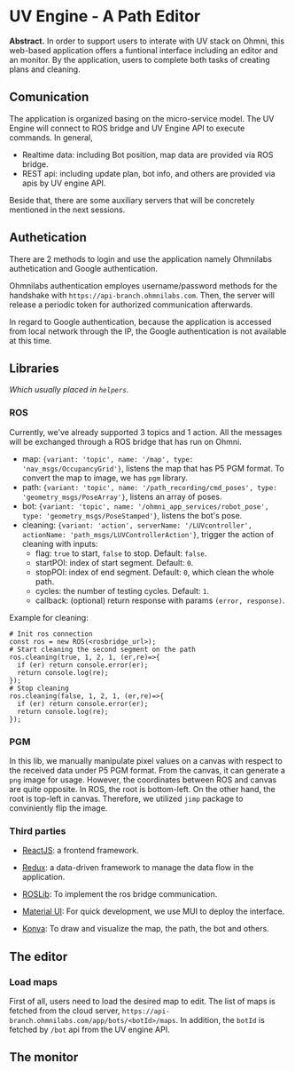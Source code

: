 # UV Engine - A Path Editor

**Abstract.** In order to support users to interate with UV stack on Ohmni, this web-based application offers a funtional interface including an editor and an monitor. By the application, users to complete both tasks of creating plans and cleaning.

## Comunication

The application is organized basing on the micro-service model. The UV Engine will connect to ROS bridge and UV Engine API to execute commands. In general,

* Realtime data: including Bot position, map data are provided via ROS bridge.
* REST api: including update plan, bot info, and others are provided via apis by UV engine API.

Beside that, there are some auxiliary servers that will be concretely mentioned in the next sessions.

## Authetication

There are 2 methods to login and use the application namely Ohmnilabs authetication and Google authentication.

Ohmnilabs authentication employes username/password methods for the handshake with `https://api-branch.ohmnilabs.com`. Then, the server will release a periodic token for authorized communication afterwards.

In regard to Google authentication, because the application is accessed from local network through the IP, the Google authentication is not available at this time.

## Libraries

*Which usually placed in `helpers`.*

### ROS

Currently, we've already supported 3 topics and 1 action. All the messages will be exchanged through a ROS bridge that has run on Ohmni.

* map: `{variant: 'topic', name: '/map', type: 'nav_msgs/OccupancyGrid'}`, listens the map that has P5 PGM format. To convert the map to image, we has `pgm` library.
* path: `{variant: 'topic', name: '/path_recording/cmd_poses', type: 'geometry_msgs/PoseArray'}`, listens an array of poses.
* bot: `{variant: 'topic', name: '/ohmni_app_services/robot_pose', type: 'geometry_msgs/PoseStamped'}`, listens the bot's pose.
* cleaning: `{variant: 'action', serverName: '/LUVcontroller', actionName: 'path_msgs/LUVControllerAction'}`, trigger the action of cleaning with inputs:
  * flag: `true` to start, `false` to stop. Default: `false`.
  * startPOI: index of start segment. Default: `0`.
  * stopPOI: index of end segment. Default: `0`, which clean the whole path.
  * cycles: the number of testing cycles. Default: `1`.
  * callback: (optional) return response with params `(error, response)`.

Example for cleaning:

```
# Init ros connection
const ros = new ROS(<rosbridge_url>);
# Start cleaning the second segment on the path
ros.cleaning(true, 1, 2, 1, (er,re)=>{
  if (er) return console.error(er);
  return console.log(re);
});
# Stop cleaning
ros.cleaning(false, 1, 2, 1, (er,re)=>{
  if (er) return console.error(er);
  return console.log(re);
});
```

### PGM

In this lib, we manually manipulate pixel values on a canvas with respect to the received data under P5 PGM format. From the canvas, it can generate a `png` image for usage. However, the coordinates between ROS and canvas are quite opposite. In ROS, the root is bottom-left. On the other hand, the root is top-left in canvas. Therefore, we utilized `jimp` package to conviniently flip the image.

### Third parties

* [ReactJS](https://reactjs.org/): a frontend framework.

* [Redux](https://redux.js.org/): a data-driven framework to manage the data flow in the application.

* [ROSLib](http://robotwebtools.org/jsdoc/roslibjs/current/): To implement the ros bridge communication.

* [Material UI](https://material-ui.com/getting-started/installation/): For quick development, we use MUI to deploy the interface.

* [Konva](https://konvajs.org/): To draw and visualize the map, the path, the bot and others.

## The editor

### Load maps

First of all, users need to load the desired map to edit. The list of maps is fetched from the cloud server, `https://api-branch.ohmnilabs.com/app/bots/<botId>/maps`. In addition, the `botId` is fetched by `/bot` api from the UV engine API.

## The monitor